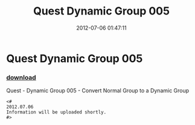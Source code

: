 ﻿---
pid:            3501
poster:         Vidrine
title:          Quest Dynamic Group 005
date:           2012-07-06 01:47:11
format:         posh
parent:         0
parent:         0

---

# Quest Dynamic Group 005

### [download](3501.ps1)

Quest - Dynamic Group 005 - Convert Normal Group to a Dynamic Group

```posh
<#
2012.07.06
Information will be uploaded shortly.
#>
```
